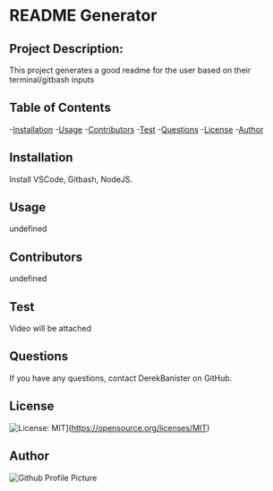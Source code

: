 # README Generator

  ## Project Description:
  This project generates a good readme for the user based on their terminal/gitbash inputs


  ## Table of Contents
  -[Installation](#install)
  -[Usage](#usage)
  -[Contributors](#contributors)
  -[Test](#test)
  -[Questions](#questions)
  -[License](#license)
  -[Author](#author)

## Installation
Install VSCode, Gitbash, NodeJS.


## Usage
undefined


## Contributors
undefined


## Test
Video will be attached


## Questions
If you have any questions, contact DerekBanister on GitHub.

## License
![License: MIT](https://img.shields.io/badge/License-MIT-yellow.svg)](https://opensource.org/licenses/MIT)

## Author
![Github Profile Picture](https://avatars.githubusercontent.com/u/89547994?v=4)


